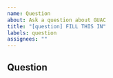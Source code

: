 ```yaml
---
name: Question
about: Ask a question about GUAC
title: "[question] FILL THIS IN"
labels: question
assignees: ""
---
```


## Question

<!-- Your question here. Include GUAC version and any other relevant details. -->
